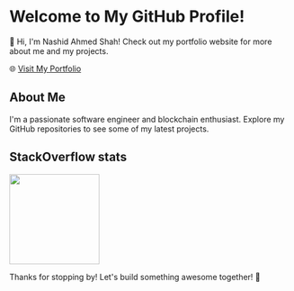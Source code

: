 # Welcome to My GitHub Profile!

👋 Hi, I'm Nashid Ahmed Shah! Check out my portfolio website for more about me and my projects.

🌐 <a href="http://nashidahmed.github.io/" target="_blank">Visit My Portfolio</a>

## About Me

I'm a passionate software engineer and blockchain enthusiast. Explore my GitHub repositories to see some of my latest projects.

## StackOverflow stats
<a href="https://stackoverflow.com/users/9739129/nash11" target="_blank">
  <picture>
    <source
      srcset="https://stackoverflow-card.vercel.app/?userID=9739129&theme=tomorrow"
      media="(prefers-color-scheme: light), (prefers-color-scheme: no-preference)"
    />
    <source
      srcset="https://stackoverflow-card.vercel.app/?userID=9739129&theme=dracula"
      media="(prefers-color-scheme: dark)"
    />
    <img height="160px" src="https://stackoverflow-card.vercel.app/?userID=9739129&theme=dracula" />
  </picture>
</a>

Thanks for stopping by! Let's build something awesome together! 🚀

<!--
**nashidahmed/nashidahmed** is a ✨ _special_ ✨ repository because its `README.md` (this file) appears on your GitHub profile.

Here are some ideas to get you started:

- 🔭 I’m currently working on ...
- 🌱 I’m currently learning ...
- 👯 I’m looking to collaborate on ...
- 🤔 I’m looking for help with ...
- 💬 Ask me about ...
- 📫 How to reach me: ...
- 😄 Pronouns: ...
- ⚡ Fun fact: ...
-->
